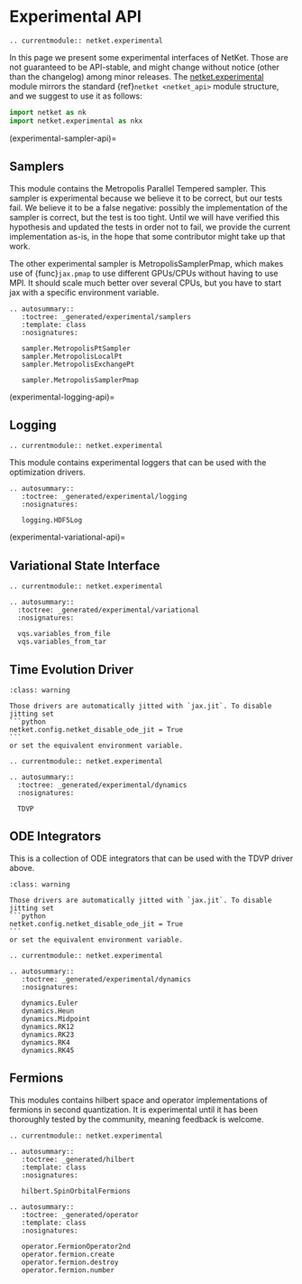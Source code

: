 # Experimental API

```{eval-rst}
.. currentmodule:: netket.experimental
```

In this page we present some experimental interfaces of NetKet.
Those are not guaranteed to be API-stable, and might change without notice (other than the
changelog) among minor releases.
The [netket.experimental](api-experimental) module mirrors the standard {ref}`netket <netket_api>` module structure,
and we suggest to use it as follows:

```python
import netket as nk
import netket.experimental as nkx
```

(experimental-sampler-api)=
## Samplers

This module contains the Metropolis Parallel Tempered sampler.
This sampler is experimental because we believe it to be correct, but our tests
fail. We believe it to be a false negative: possibly the implementation of the
sampler is correct, but the test is too tight.
Until we will have verified this hypothesis and updated the tests in order not
to fail, we provide the current implementation as-is, in the hope that some
contributor might take up that work.

The other experimental sampler is MetropolisSamplerPmap, which makes use of {func}`jax.pmap`
to use different GPUs/CPUs without having to use MPI. It should scale much better over
several CPUs, but you have to start jax with a specific environment variable.

```{eval-rst}
.. autosummary::
   :toctree: _generated/experimental/samplers
   :template: class
   :nosignatures:

   sampler.MetropolisPtSampler
   sampler.MetropolisLocalPt
   sampler.MetropolisExchangePt

   sampler.MetropolisSamplerPmap
```

(experimental-logging-api)=
## Logging

```{eval-rst}
.. currentmodule:: netket.experimental

```

This module contains experimental loggers that can be used with the optimization drivers.


```{eval-rst}
.. autosummary::
   :toctree: _generated/experimental/logging
   :nosignatures:

   logging.HDF5Log

```

(experimental-variational-api)=
## Variational State Interface

```{eval-rst}
.. currentmodule:: netket.experimental
```

```{eval-rst}
.. autosummary::
  :toctree: _generated/experimental/variational
  :nosignatures:

  vqs.variables_from_file
  vqs.variables_from_tar

```

## Time Evolution Driver

````{admonition} Apple ARM (M1) processors 
:class: warning

Those drivers are automatically jitted with `jax.jit`. To disable jitting set 
```python
netket.config.netket_disable_ode_jit = True
```
or set the equivalent environment variable.

````


```{eval-rst}
.. currentmodule:: netket.experimental
```

```{eval-rst}
.. autosummary::
  :toctree: _generated/experimental/dynamics
  :nosignatures:

  TDVP

```

## ODE Integrators

This is a collection of ODE integrators that can be used with the TDVP driver above.

````{admonition} Apple ARM (M1) processors 
:class: warning

Those drivers are automatically jitted with `jax.jit`. To disable jitting set 
```python
netket.config.netket_disable_ode_jit = True
```
or set the equivalent environment variable.

````

```{eval-rst}
.. currentmodule:: netket.experimental
```

```{eval-rst}
.. autosummary::
   :toctree: _generated/experimental/dynamics
   :nosignatures:

   dynamics.Euler
   dynamics.Heun
   dynamics.Midpoint
   dynamics.RK12
   dynamics.RK23
   dynamics.RK4
   dynamics.RK45
```

## Fermions

This modules contains hilbert space and operator implementations of fermions in second quantization.
It is experimental until it has been thoroughly tested by the community, meaning feedback is welcome.

```{eval-rst}
.. currentmodule:: netket.experimental
```

```{eval-rst}
.. autosummary::
   :toctree: _generated/hilbert
   :template: class
   :nosignatures:

   hilbert.SpinOrbitalFermions
```

```{eval-rst}
.. autosummary::
   :toctree: _generated/operator
   :template: class
   :nosignatures:

   operator.FermionOperator2nd
   operator.fermion.create
   operator.fermion.destroy
   operator.fermion.number
```